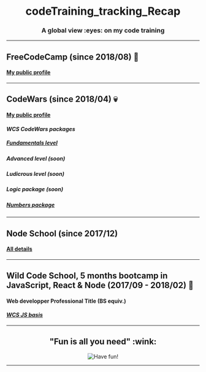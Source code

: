 <h1 align="center">codeTraining_tracking_Recap</h1>
<h3 align="center">A global view :eyes: on my code training</h3>

---

## FreeCodeCamp (since 2018/08) :palm_tree:

#### [My public profile](https://www.freecodecamp.org/codingk8)

---

## CodeWars (since 2018/04) :skull:

#### [My public profile](https://www.codewars.com/users/codingk8)

#### _WCS CodeWars packages_

##### [Fundamentals level](https://github.com/codingk8/codeWars_Fundamentals_WCS_Bootcamp)
##### Advanced level (soon)
##### Ludicrous level (soon)
##### Logic package (soon)
##### [Numbers package](https://github.com/codingk8/codeWars_Numbers_WCS_Bootcamp)

---

## Node School (since 2017/12)

#### [All details](https://github.com/codingk8/nodeSchool_Curriculum)

---

## Wild Code School, 5 months bootcamp in JavaScript, React & Node (2017/09 - 2018/02) :princess:

#### Web developper Professional Title (BS equiv.)

#### _[WCS JS basis](https://github.com/codingk8/JS_exercices_WCS_Bootcamp)_

___

<h2 align="center">"Fun is all you need" :wink:</h2>
<p align="center"><img src="https://media.giphy.com/media/tSbgQoZd583Cg/giphy.gif" alt="Have fun!"/></p>
  
---
